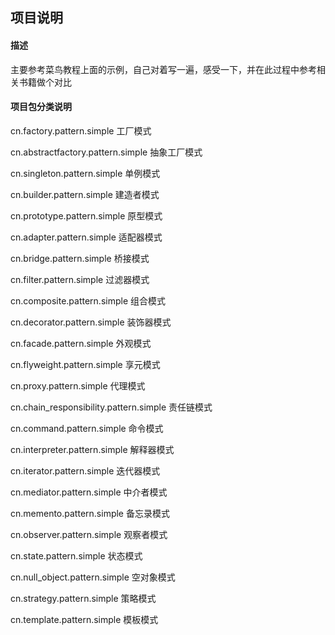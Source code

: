 ## 项目说明

#### 描述
主要参考菜鸟教程上面的示例，自己对着写一遍，感受一下，并在此过程中参考相关书籍做个对比

#### 项目包分类说明

cn.factory.pattern.simple 工厂模式

cn.abstractfactory.pattern.simple 抽象工厂模式

cn.singleton.pattern.simple 单例模式

cn.builder.pattern.simple 建造者模式

cn.prototype.pattern.simple 原型模式

cn.adapter.pattern.simple 适配器模式

cn.bridge.pattern.simple 桥接模式

cn.filter.pattern.simple 过滤器模式

cn.composite.pattern.simple 组合模式

cn.decorator.pattern.simple 装饰器模式

cn.facade.pattern.simple 外观模式

cn.flyweight.pattern.simple 享元模式

cn.proxy.pattern.simple 代理模式

cn.chain_responsibility.pattern.simple 责任链模式

cn.command.pattern.simple 命令模式

cn.interpreter.pattern.simple 解释器模式

cn.iterator.pattern.simple 迭代器模式

cn.mediator.pattern.simple 中介者模式

cn.memento.pattern.simple 备忘录模式

cn.observer.pattern.simple 观察者模式

cn.state.pattern.simple 状态模式

cn.null_object.pattern.simple 空对象模式

cn.strategy.pattern.simple 策略模式

cn.template.pattern.simple 模板模式